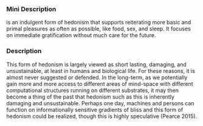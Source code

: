 ### Mini Description

 is an indulgent form of hedonism that supports reiterating more basic and primal pleasures as often as possible, like food, sex, and sleep. It focuses on immediate gratification without much care for the future. 

### Description

This form of hedonism is largely viewed as short lasting, damaging, and unsustainable, at least in humans and biological life. For these reasons, it is almost never suggested or defended. In the long-term, as we potentially gain more and more access to different areas of mind-space with different computational structures running on different substrates, it may then become a thing of the past that hedonism such as this is inherently damaging and unsustainable. Perhaps one day, machines and persons can function on informationally sensitive gradients of bliss and this form of hedonism could be realized, though this is highly speculative (Pearce 2015).
